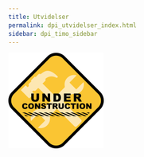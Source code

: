 ```yaml
---
title: Utvidelser
permalink: dpi_utvidelser_index.html
sidebar: dpi_timo_sidebar
---
```


![](/images/dpi/underarbeide.png)
